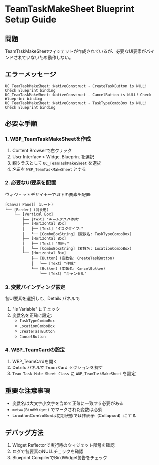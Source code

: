 # TeamTaskMakeSheet Blueprint Setup Guide

## 問題
TeamTaskMakeSheetウィジェットが作成されているが、必要なUI要素がバインドされていないため動作しない。

## エラーメッセージ
```
UC_TeamTaskMakeSheet::NativeConstruct - CreateTaskButton is NULL! Check Blueprint binding
UC_TeamTaskMakeSheet::NativeConstruct - CancelButton is NULL! Check Blueprint binding  
UC_TeamTaskMakeSheet::NativeConstruct - TaskTypeComboBox is NULL! Check Blueprint binding
```

## 必要な手順

### 1. WBP_TeamTaskMakeSheetを作成
1. Content Browserで右クリック
2. User Interface > Widget Blueprint を選択
3. 親クラスとして `UC_TeamTaskMakeSheet` を選択
4. 名前を `WBP_TeamTaskMakeSheet` とする

### 2. 必要なUI要素を配置
ウィジェットデザイナーで以下の要素を配置:

```
[Canvas Panel] (ルート)
└── [Border] (背景用)
    └── [Vertical Box]
        ├── [Text] "チームタスク作成"
        ├── [Horizontal Box]
        │   ├── [Text] "タスクタイプ:"
        │   └── [ComboBoxString] (変数名: TaskTypeComboBox)
        ├── [Horizontal Box] 
        │   ├── [Text] "場所:"
        │   └── [ComboBoxString] (変数名: LocationComboBox)
        └── [Horizontal Box]
            ├── [Button] (変数名: CreateTaskButton)
            │   └── [Text] "作成"
            └── [Button] (変数名: CancelButton)
                └── [Text] "キャンセル"
```

### 3. 変数バインディング設定
各UI要素を選択して、Details パネルで:
1. "Is Variable" にチェック
2. 変数名を正確に設定:
   - `TaskTypeComboBox`
   - `LocationComboBox`
   - `CreateTaskButton`
   - `CancelButton`

### 4. WBP_TeamCardの設定
1. WBP_TeamCardを開く
2. Details パネルで Team Card セクションを探す
3. `Team Task Make Sheet Class` に `WBP_TeamTaskMakeSheet` を設定

## 重要な注意事項
- 変数名は大文字小文字を含めて正確に一致する必要がある
- `meta=(BindWidget)` でマークされた変数は必須
- LocationComboBoxは初期状態では非表示（Collapsed）にする

## デバッグ方法
1. Widget Reflectorで実行時のウィジェット階層を確認
2. ログで各要素のNULLチェックを確認
3. Blueprint CompilerでBindWidget警告をチェック